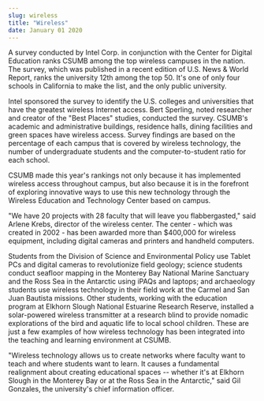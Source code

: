 ```yaml
---
slug: wireless
title: "Wireless"
date: January 01 2020
---
```


<p>A survey conducted by Intel Corp. in conjunction with the Center for Digital Education ranks CSUMB among the top wireless campuses in the nation. The survey, which was published in a recent edition of U.S. News &amp; World Report, ranks the university 12th among the top 50. It's one of only four schools in California to make the list, and the only public university.
</p><p>Intel sponsored the survey to identify the U.S. colleges and universities that have the greatest wireless Internet access. Bert Sperling, noted researcher and creator of the "Best Places" studies, conducted the survey. CSUMB's academic and administrative buildings, residence halls, dining facilities and green spaces have wireless access. Survey findings are based on the percentage of each campus that is covered by wireless technology, the number of undergraduate students and the computer-to-student ratio for each school.
</p><p>CSUMB made this year's rankings not only because it has implemented wireless access throughout campus, but also because it is in the forefront of exploring innovative ways to use this new technology through the Wireless Education and Technology Center based on campus.
</p><p>"We have 20 projects with 28 faculty that will leave you flabbergasted," said Arlene Krebs, director of the wireless center. The center - which was created in 2002 - has been awarded more than $400,000 for wireless equipment, including digital cameras and printers and handheld computers.
</p><p>Students from the Division of Science and Environmental Policy use Tablet PCs and digital cameras to revolutionize field geology; science students conduct seafloor mapping in the Monterey Bay National Marine Sanctuary and the Ross Sea in the Antarctic using iPAQs and laptops; and archaeology students use wireless technology in their field work at the Carmel and San Juan Bautista missions. Other students, working with the education program at Elkhorn Slough National Estuarine Research Reserve, installed a solar-powered wireless transmitter at a research blind to provide nomadic explorations of the bird and aquatic life to local school children. These are just a few examples of how wireless technology has been integrated into the teaching and learning environment at CSUMB.
</p><p>"Wireless technology allows us to create networks where faculty want to teach and where students want to learn. It causes a fundamental realignment about creating educational spaces -- whether it's at Elkhorn Slough in the Monterey Bay or at the Ross Sea in the Antarctic," said Gil Gonzales, the university's chief information officer.
</p>
